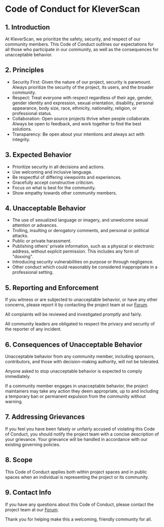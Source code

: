 # Code of Conduct for KleverScan

## 1. Introduction

At KleverScan, we prioritize the safety, security, and respect of our community members. This Code of Conduct outlines our expectations for all those who participate in our community, as well as the consequences for unacceptable behavior.

## 2. Principles

- Security First: Given the nature of our project, security is paramount. Always prioritize the security of the project, its users, and the broader community.
- Respect: Treat everyone with respect regardless of their age, gender, gender identity and expression, sexual orientation, disability, personal appearance, body size, race, ethnicity, nationality, religion, or professional status.
- Collaboration: Open source projects thrive when people collaborate. Always be open to feedback, and work together to find the best solutions.
- Transparency: Be open about your intentions and always act with integrity.

## 3. Expected Behavior

- Prioritize security in all decisions and actions.
- Use welcoming and inclusive language.
- Be respectful of differing viewpoints and experiences.
- Gracefully accept constructive criticism.
- Focus on what is best for the community.
- Show empathy towards other community members.

## 4. Unacceptable Behavior

- The use of sexualized language or imagery, and unwelcome sexual attention or advances.
- Trolling, insulting or derogatory comments, and personal or political attacks.
- Public or private harassment.
- Publishing others' private information, such as a physical or electronic address, without explicit permission. This includes any form of "doxxing".
- Introducing security vulnerabilities on purpose or through negligence.
- Other conduct which could reasonably be considered inappropriate in a professional setting.

## 5. Reporting and Enforcement

If you witness or are subjected to unacceptable behavior, or have any other concerns, please report it by contacting the project team at our [Forum](https://forum.klever.org/).

All complaints will be reviewed and investigated promptly and fairly.

All community leaders are obligated to respect the privacy and security of the reporter of any incident.

## 6. Consequences of Unacceptable Behavior

Unacceptable behavior from any community member, including sponsors, contributors, and those with decision-making authority, will not be tolerated.

Anyone asked to stop unacceptable behavior is expected to comply immediately.

If a community member engages in unacceptable behavior, the project maintainers may take any action they deem appropriate, up to and including a temporary ban or permanent expulsion from the community without warning.

## 7. Addressing Grievances

If you feel you have been falsely or unfairly accused of violating this Code of Conduct, you should notify the project team with a concise description of your grievance. Your grievance will be handled in accordance with our existing governing policies.

## 8. Scope

This Code of Conduct applies both within project spaces and in public spaces when an individual is representing the project or its community.

## 9. Contact Info

If you have any questions about this Code of Conduct, please contact the project team at our [Forum](https://forum.klever.org/).

Thank you for helping make this a welcoming, friendly community for all.
